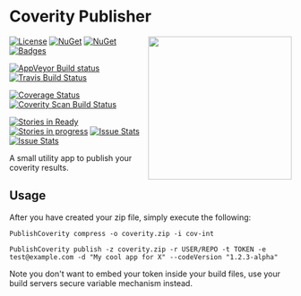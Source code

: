 Coverity Publisher
==================

<img align="right" width="256px" height="256px" src="http://img.csmac.nz/PublishCoverity-256.svg">

[![License](http://img.shields.io/:license-mit-blue.svg)](http://csmacnz.mit-license.org)
[![NuGet](https://img.shields.io/nuget/v/PublishCoverity.svg)](https://www.nuget.org/packages/PublishCoverity)
[![NuGet](https://img.shields.io/nuget/dt/PublishCoverity.svg)](https://www.nuget.org/packages/PublishCoverity)
[![Badges](http://img.shields.io/:badges-12/12-ff6799.svg)](https://github.com/badges/badgerbadgerbadger)

[![AppVeyor Build status](https://img.shields.io/appveyor/ci/MarkClearwater/coveritypublisher.svg)](https://ci.appveyor.com/project/MarkClearwater/coveritypublisher)
[![Travis Build Status](https://img.shields.io/travis/csMACnz/coveritypublisher.svg)](https://travis-ci.org/csMACnz/coveritypublisher)

[![Coverage Status](https://img.shields.io/coveralls/csMACnz/coveritypublisher.svg)](https://coveralls.io/r/csMACnz/coveritypublisher?branch=master)
[![Coverity Scan Build Status](https://scan.coverity.com/projects/4354/badge.svg)](https://scan.coverity.com/projects/4354)

[![Stories in Ready](https://badge.waffle.io/csmacnz/coveritypublisher.png?label=ready&title=Ready)](https://waffle.io/csmacnz/coveritypublisher)
[![Stories in progress](https://badge.waffle.io/csmacnz/coveritypublisher.png?label=in%20progress&title=In%20Progress)](https://waffle.io/csmacnz/coveritypublisher)
[![Issue Stats](http://www.issuestats.com/github/csMACnz/coveritypublisher/badge/pr)](http://www.issuestats.com/github/csMACnz/coveritypublisher)
[![Issue Stats](http://www.issuestats.com/github/csMACnz/coveritypublisher/badge/issue)](http://www.issuestats.com/github/csMACnz/coveritypublisher)


A small utility app to publish your coverity results.

Usage
-----

After you have created your zip file, simply execute the following:

    PublishCoverity compress -o coverity.zip -i cov-int

    PublishCoverity publish -z coverity.zip -r USER/REPO -t TOKEN -e test@example.com -d "My cool app for X" --codeVersion "1.2.3-alpha"

Note you don't want to embed your token inside your build files, use your build servers secure variable mechanism instead.
